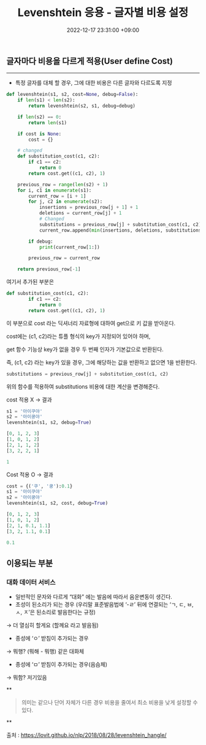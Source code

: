 ﻿---
title : Levenshtein 응용 - 글자별 비용 설정
date : 2022-12-17 23:31:00 +09:00
categories : [NLP, 파이썬]
tags : [Levenshtein, 동적 프로그래밍] 
---

## 글자마다 비용을 다르게 적용(User define Cost)
---

-   특정 글자를 대체 할 경우, 그에 대한 비용은 다른 글자와 다르도록 지정

```python
def levenshtein(s1, s2, cost=None, debug=False):
    if len(s1) < len(s2):
        return levenshtein(s2, s1, debug=debug)

    if len(s2) == 0:
        return len(s1)

    if cost is None:
        cost = {}

    # changed
    def substitution_cost(c1, c2):
        if c1 == c2:
            return 0
        return cost.get((c1, c2), 1)

    previous_row = range(len(s2) + 1)
    for i, c1 in enumerate(s1):
        current_row = [i + 1]
        for j, c2 in enumerate(s2):
            insertions = previous_row[j + 1] + 1
            deletions = current_row[j] + 1
            # Changed
            substitutions = previous_row[j] + substitution_cost(c1, c2)
            current_row.append(min(insertions, deletions, substitutions))

        if debug:
            print(current_row[1:])

        previous_row = current_row

    return previous_row[-1]

```

여기서 추가된 부분은

```python
def substitution_cost(c1, c2):
        if c1 == c2:
            return 0
        return cost.get((c1, c2), 1)

```

이 부분으로 cost 라는 딕셔너리 자료형에 대하여 get으로 키 값을 받아온다.

cost에는 (c1, c2)라는 튜플 형식의 key가 지정되어 있어야 하며,

get 함수 기능상 key가 없을 경우 두 번째 인자가 기본값으로 반환된다.

즉, (c1, c2) 라는 key가 있을 경우, 그에 해당하는 값을 반환하고 없으면 1을 반환한다.

```python
substitutions = previous_row[j] + substitution_cost(c1, c2)

```

위의 함수를 적용하여 substitutions 비용에 대한 계산을 변경해준다.

cost 적용 X → 결과

```python
s1 = '아이쿠야'
s2 = '아이쿵야'
levenshtein(s1, s2, debug=True)

```

```python
[0, 1, 2, 3]
[1, 0, 1, 2]
[2, 1, 1, 2]
[3, 2, 2, 1]

1

```

Cost 적용 O → 결과

```python
cost = {('쿠', '쿵'):0.1}
s1 = '아이쿠야'
s2 = '아이쿵야'
levenshtein(s1, s2, cost, debug=True)

```

```python
[0, 1, 2, 3]
[1, 0, 1, 2]
[2, 1, 0.1, 1.1]
[3, 2, 1.1, 0.1]

0.1

```

## 이용되는 부분

### 대화 데이터 서비스

-   일반적인 문자와 다르게 “대화” 에는 발음에 따라서 음운변동이 생긴다.
-   초성이 된소리가 되는 경우 (우리말 표준발음법에 ‘-ㄹ’ 뒤에 연결되는 ‘ㄱ, ㄷ, ㅂ, ㅅ, ㅈ’은 된소리로 발음한다는 규정)

→ 더 열심히 할게요 (할께요 라고 발음됨)

-   종성에 ‘ㅇ’ 받침이 추가되는 경우

→ 뭐행? (뭐해 - 뭐행) 같은 대화체

-   종성에 ‘ㅁ’ 받침이 추가되는 경우(음슴체)

→ 뭐함? 저기있음

**

> 의미는 같으나 단어 자체가 다른 경우 비용을 줄여서 최소 비용을 낮게 설정할 수 있다.

**

출처 : https://lovit.github.io/nlp/2018/08/28/levenshtein_hangle/
